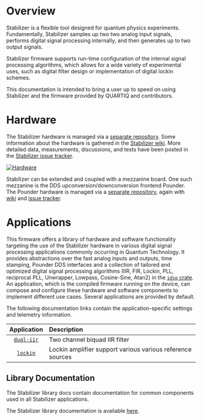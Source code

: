# Overview

Stabilizer is a flexible tool designed for quantum physics experiments. Fundamentally, Stabilizer
samples up two two analog input signals, performs digital signal processing internally, and then
generates up to two output signals.

Stabilizer firmware supports run-time configuration of the internal signal processing algorithms,
which allows for a wide variety of experimental uses, such as digital filter design or
implementation of digital lockin schemes.

This documentation is intended to bring a user up to speed on using Stabilizer and the firmware
provided by QUARTIQ and contributors.

# Hardware

The Stabilizer hardware is managed via a [separate repository](https://github.com/sinara-hw/Stabilizer).
Some information about the hardware is gathered in the [Stabilizer wiki](https://github.com/sinara-hw/Stabilizer/wiki). More detailed data, measurements, discussions, and tests have been posted in the [Stabilizer issue tracker](https://github.com/sinara-hw/Stabilizer/issues?q=is%3Aissue).

[![Hardware](https://github.com/sinara-hw/Stabilizer/wiki/Stabilizer_v1.0_top_small.jpg)](https://github.com/sinara-hw/Stabilizer)

Stabilizer can be extended and coupled with a mezzanine board. One such mezzanine is the DDS upconversion/downconversion frontend Pounder. The Pounder hardware is managed via a [separate repository](https://github.com/sinara-hw/Pounder), again with [wiki](https://github.com/sinara-hw/Pounder/wiki) and [issue tracker](https://github.com/sinara-hw/Pounder/issues?q=is%3Aissue).
# Applications

This firmware offers a library of hardware and software functionality targeting the use of the Stabilizer hardware in various digital signal processing applications commonly occurring in Quantum Technology.
It provides abstractions over the fast analog inputs and outputs, time stamping, Pounder DDS interfaces and a collection of tailored and optimized digital signal processing algorithms (IIR, FIR, Lockin, PLL, reciprocal PLL, Unwrapper, Lowpass, Cosine-Sine, Atan2) in the [`idsp` crate](firmware/idsp/index.html).
An application, which is the compiled firmware running on the device, can compose and configure these hardware and software components to implement different use cases.
Several applications are provided by default.

The following documentation links contain the application-specific settings and telemetry
information.

| Application | Description |
| :---: | :---- |
| [`dual-iir`](firmware/dual_iir/index.html) | Two channel biquad IIR filter |
| [`lockin`](firmware/lockin/index.html) | Lockin amplifier support various various reference sources |

## Library Documentation
The Stabilizer library docs contain documentation for common components used in all Stabilizer
applications.

The Stabilizer library documentation is available [here](firmware/stabilizer/index.html).
